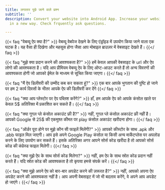 ```yaml
---
title: लगातार पूछे जाने वाले प्रश्न
subtitle: ''
description: Convert your website into Android App. Increase your website traffic
  in a new way. Check frquently ask questions.

---
```

{{< faq "वेबव्यू ऐप क्या है?" >}}
वेबव्यू वेबपेज देखने के लिए एंड्रॉइड में उपयोग किया जाने वाला एक घटक है। यह वैसा ही दिखेगा और महसूस होगा जैसा आप मोबाइल ब्राउज़र में वेबसाइट देखते हैं।
{{</ faq >}}

{{< faq "मुझे क्या प्रदान करने की आवश्यकता है?" >}}
हमें केवल आपकी वेबसाइट के url और ऐप लोगो की आवश्यकता है। यदि आप प्रीमियम वेबव्यू ऐप के लिए ऑप्ट-आउट करते हैं तो अन्य विवरणों की आवश्यकता होगी जो आपको ईमेल के माध्यम से सूचित किया जाएगा।
{{</ faq >}}

{{< faq "मैं ऐप डिलीवरी की उम्मीद कब कर सकता हूं?" >}}
एक बार आपके भुगतान की पुष्टि हो जाने पर हम 2 कार्य दिवसों के भीतर आपके ऐप की डिलीवरी कर देंगे
{{</ faq >}}

{{< faq "क्या आप प्लेस्टोर पर ऐप पब्लिश करेंगे?" >}}
हाँ, हम आपके ऐप को आपके कंसोल खाते पर केवल 5$ अतिरिक्त में प्रकाशित कर सकते हैं।
{{</ faq >}}

{{< faq "क्या गूगल प्ले कंसोल अकाउंट फ्री है?" >}}
नहीं, गूगल प्ले कंसोल अकाउंट फ्री नहीं है। आपको Google से 25$ की एकमुश्त कीमत पर play कंसोल अकाउंट खरीदना होगा।
{{</ faq >}}

{{< faq "ऑर्डर पूरा होने पर मुझे कौन सी फाइलें मिलेंगी?" >}}
आपको कीस्टोर के साथ .apk और .abb फाइल मिल जाएगी। आप इसे अपने Google Play कंसोल या किसी अन्य मार्केटप्लेस पर अपलोड करने के लिए उपयोग कर सकते हैं। इसके अतिरिक्त अगर आपने सोर्स कोड खरीदा है तो आपको सोर्स कोड की कंप्रेस्ड फाइल मिलेगी।
{{</ faq >}}

{{< faq "क्या मुझे ऐप के साथ सोर्स कोड मिलेगा?" >}}
नहीं, हम ऐप के साथ स्रोत कोड प्रदान नहीं करते हैं। यदि स्रोत कोड की आवश्यकता है तो कृपया हमसे संपर्क करें।
{{</ faq >}}

{{< faq "क्या मुझे अपने ऐप को बार-बार अपडेट करने की ज़रूरत है?" >}}
नहीं, आपको अपना ऐप अपडेट करने की आवश्यकता नहीं है। आप अपनी वेबसाइट में जो भी बदलाव करेंगे, वे अपने आप अपडेट हो जाएंगे।
{{</ faq >}}
